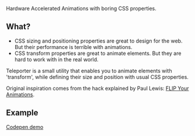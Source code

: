 Hardware Accelerated Animations with boring CSS properties.  

## What?
- CSS sizing and positioning properties are great to design for the web. But their performance is terrible with animations.  
- CSS transform properties are great to animate elements. But they are hard to work with in the real world.  

Teleporter is a small utility that enables you to animate elements with 'transform', while defining their size and position with usual CSS properties.

Original inspiration comes from the hack explained by Paul Lewis: [FLIP Your Animations](https://aerotwist.com/blog/flip-your-animations/).

## Example
[Codepen demo](http://codepen.io/vkammerer/pen/ZbPdmN)


